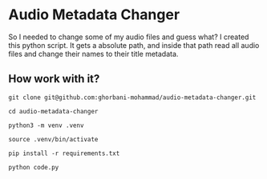 # Audio Metadata Changer

So I needed to change some of my audio files and guess what? I created this python script. It gets a absolute path, and inside that path read all audio files and change their names to their title metadata.

## How work with it?
```
git clone git@github.com:ghorbani-mohammad/audio-metadata-changer.git

cd audio-metadata-changer

python3 -m venv .venv

source .venv/bin/activate

pip install -r requirements.txt

python code.py